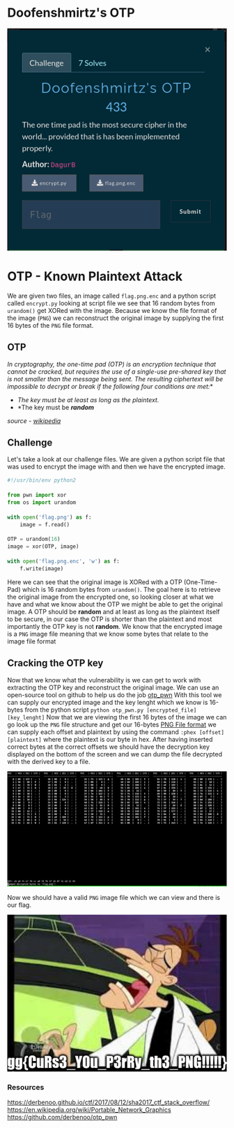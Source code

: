 # Doofenshmirtz's OTP
![chall](challenge.png)

# OTP - Known Plaintext Attack

We are given two files, an image called `flag.png.enc` and a python script called `encrypt.py` looking at script file we see that 16 random bytes from `urandom()` get XORed with the image. Because we know the file format of the image (`PNG`) we can reconstruct the original image by supplying the first 16 bytes of the `PNG` file format.

## OTP
*In cryptography, the one-time pad (OTP) is an encryption technique that cannot be cracked, but requires the use of a single-use pre-shared key that is not smaller than the message being sent.*
*The resulting ciphertext will be impossible to decrypt or break if the following four conditions are met:**

- *The key must be at least as long as the plaintext.*
- *The key must be ***random***

*source - [wikipedia](https://en.wikipedia.org/wiki/One-time_pad)*


## Challenge

Let's take a look at our challenge files. We are given a python script file that was used to encrypt the image with and then we have the encrypted image.

```python
#!/usr/bin/env python2

from pwn import xor
from os import urandom

with open('flag.png') as f:
	image = f.read()

OTP = urandom(16)
image = xor(OTP, image)

with open('flag.png.enc', 'w') as f:
	f.write(image)
```

Here we can see that the original image is XORed with a OTP (One-Time-Pad) which is 16 random bytes from `urandom()`. The goal here is to retrieve the original image from the encrypted one, so looking closer at what we have and what we know about the OTP we  might be able to get the original image. A OTP should be **random** and at least as long as the plaintext itself to be secure, in our case the OTP is shorter than the plaintext and most importantly the OTP key is not **random**. We know that the encrypted image is a `PNG` image file meaning that we know some bytes that relate to the image file format


## Cracking the OTP key

Now that we know what the vulnerability is we can get to work with extracting the OTP key and reconstruct the original image. We can use an open-source tool on github to help us do the job [otp_pwn](https://github.com/derbenoo/otp_pwn)
With this tool we can supply our encrypted image and the key lenght which we know is 16-bytes from the python script `python otp_pwn.py [encrypted_file] [key_lenght]` Now that we are viewing the first 16 bytes of the image we can go look up the `PNG` file structure and get our 16-bytes [PNG File format](https://en.wikipedia.org/wiki/Portable_Network_Graphics) we can supply each offset and plaintext by using the command `:phex [offset] [plaintext]` where the plaintext is our byte in hex. After having inserted correct bytes at the correct offsets we should have the decryption key displayed on the bottom of the screen and we can dump the file decrypted with the derived key to a file.

![win](win.png)

Now we should have a valid `PNG` image file which we can view and there is our flag.

![flag](flag.png)

### Resources

https://derbenoo.github.io/ctf/2017/08/12/sha2017_ctf_stack_overflow/
https://en.wikipedia.org/wiki/Portable_Network_Graphics
https://github.com/derbenoo/otp_pwn

